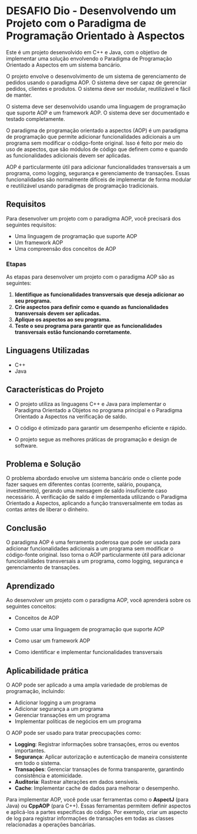 # DESAFIO Dio - Desenvolvendo um Projeto com o Paradigma de Programação Orientado à Aspectos



Este é um projeto desenvolvido em C++ e Java, com o objetivo de implementar uma solução envolvendo o Paradigma de Programação Orientado a Aspectos em um sistema bancário.

O projeto envolve o desenvolvimento de um sistema de gerenciamento de pedidos usando o paradigma AOP. O sistema deve ser capaz de gerenciar pedidos, clientes e produtos. O sistema deve ser modular, reutilizável e fácil de manter.

O sistema deve ser desenvolvido usando uma linguagem de programação que suporte AOP e um framework AOP. O sistema deve ser documentado e testado completamente.

O paradigma de programação orientado a aspectos (AOP) é um paradigma de programação que permite adicionar funcionalidades adicionais a um programa sem modificar o código-fonte original. Isso é feito por meio do uso de aspectos, que são módulos de código que definem como e quando as funcionalidades adicionais devem ser aplicadas.

AOP é particularmente útil para adicionar funcionalidades transversais a um programa, como logging, segurança e gerenciamento de transações. Essas funcionalidades são normalmente difíceis de implementar de forma modular e reutilizável usando paradigmas de programação tradicionais.



## **Requisitos**

Para desenvolver um projeto com o paradigma AOP, você precisará dos seguintes requisitos:

- Uma linguagem de programação que suporte AOP
- Um framework AOP
- Uma compreensão dos conceitos de AOP

### **Etapas**

As etapas para desenvolver um projeto com o paradigma AOP são as seguintes:

1. **Identifique as funcionalidades transversais que deseja adicionar ao seu programa.**
2. **Crie aspectos para definir como e quando as funcionalidades transversais devem ser aplicadas.**
3. **Aplique os aspectos ao seu programa.**
4. **Teste o seu programa para garantir que as funcionalidades transversais estão funcionando corretamente.**



## Linguagens Utilizadas

- C++
- Java

## Características do Projeto

* O projeto utiliza as linguagens C++ e Java para implementar o Paradigma Orientado a Objetos no programa principal e o Paradigma Orientado a Aspectos na verificação de saldo.

* O código é otimizado para garantir um desempenho eficiente e rápido.

* O projeto segue as melhores práticas de programação e design de software.

  

## Problema e Solução

O problema abordado envolve um sistema bancário onde o cliente pode fazer saques em diferentes contas (corrente, salário, poupança, investimento), gerando uma mensagem de saldo insuficiente caso necessário. A verificação de saldo é implementada utilizando o Paradigma Orientado a Aspectos, aplicando a função transversalmente em todas as contas antes de liberar o dinheiro.



## **Conclusão**

O paradigma AOP é uma ferramenta poderosa que pode ser usada para adicionar funcionalidades adicionais a um programa sem modificar o código-fonte original. Isso torna o AOP particularmente útil para adicionar funcionalidades transversais a um programa, como logging, segurança e gerenciamento de transações.



## **Aprendizado**

Ao desenvolver um projeto com o paradigma AOP, você aprenderá sobre os seguintes conceitos:

- Conceitos de AOP

- Como usar uma linguagem de programação que suporte AOP

- Como usar um framework AOP

- Como identificar e implementar funcionalidades transversais

  

## **Aplicabilidade prática**

O AOP pode ser aplicado a uma ampla variedade de problemas de programação, incluindo:

- Adicionar logging a um programa
- Adicionar segurança a um programa
- Gerenciar transações em um programa
- Implementar políticas de negócios em um programa



O AOP pode ser usado para tratar preocupações como:

- **Logging**: Registrar informações sobre transações, erros ou eventos importantes.
- **Segurança**: Aplicar autorização e autenticação de maneira consistente em todo o sistema.
- **Transações**: Gerenciar transações de forma transparente, garantindo consistência e atomicidade.
- **Auditoria**: Rastrear alterações em dados sensíveis.
- **Cache**: Implementar cache de dados para melhorar o desempenho.

Para implementar AOP, você pode usar ferramentas como o **AspectJ** (para Java) ou **CppAOP** (para C++). Essas ferramentas permitem definir aspectos e aplicá-los a partes específicas do código. Por exemplo,  criar um aspecto de log para registrar informações de transações em todas as classes relacionadas a operações bancárias.